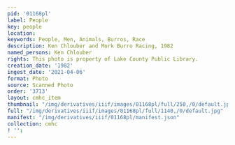 ```yaml
---
pid: '01168pl'
label: People
key: people
location: 
keywords: People, Men, Animals, Burros, Race
description: Ken Chlouber and Mork Burro Racing, 1982
named_persons: Ken Chlouber
rights: This photo is property of Lake County Public Library.
creation_date: '1982'
ingest_date: '2021-04-06'
format: Photo
source: Scanned Photo
order: '3713'
layout: cmhc_item
thumbnail: "/img/derivatives/iiif/images/01168pl/full/250,/0/default.jpg"
full: "/img/derivatives/iiif/images/01168pl/full/1140,/0/default.jpg"
manifest: "/img/derivatives/iiif/01168pl/manifest.json"
collection: cmhc
! '': 
---
```

